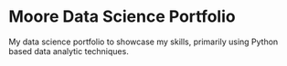 # Moore Data Science Portfolio
My data science portfolio to showcase my skills, primarily using Python based data analytic techniques.
